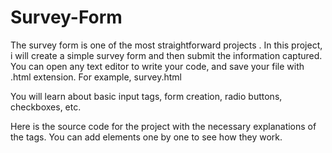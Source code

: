 # Survey-Form
The 
survey
 form is one
 of the most
 straightforward
projects . 
In this project, i will create 
a simple survey form and
 then submit the information captured.
 You can open any text editor
 to write your code,
and save your file with
.html extension. For example, survey.html

You will learn about basic input tags, form creation, radio buttons, checkboxes, etc.

Here is the source code for the project with the necessary explanations of the tags. You can add elements one by one to see how they work. 
